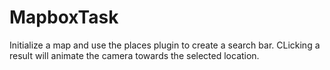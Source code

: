 # MapboxTask

Initialize a map and use the places plugin to create a search bar. CLicking a result will animate the camera towards the selected location.

